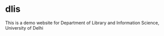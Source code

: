 # dlis
This is a demo website for Department of Library and Information Science, University of Delhi
